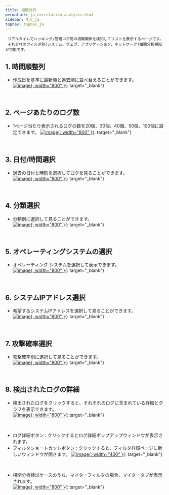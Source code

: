 ```yaml
---
title: 相関分析
permalink: ja_correlation_analysis.html
sidebar: M_C_ja
topnav: topnav_ja
---
```



     リアルタイムでハッキング/管理ログ間の相関関係を検知してリストを表示するページです。
     それぞれのフィルタ別(システム、ウェブ、アプリケーション、ネットワーク)相関分析検知が可能です。

## 1. 時間順整列
- 作成日を基準に最新順と過去順に並べ替えることができます。  
[![image](/docs/images/Manual/common/analysis/1.png){: width="800" }](/docs/images/Manual/common/analysis/1.png){: target="_blank"}
 
 <br />

## 2. ページあたりのログ数
- 1ページ当たり表示されるログの数を20個、30個、40個、50個、100個に設定できます。
[![image](/docs/images/Manual/common/analysis/2.png){: width="800" }](/docs/images/Manual/common/analysis/2.png){: target="_blank"}
 
 <br />

## 3. 日付/時間選択
- 過去の日付と時刻を選択してログを見ることができます。   
[![image](/docs/images/Manual/common/analysis/03.png){: width="800" }](/docs/images/Manual/common/analysis/03.png){: target="_blank"}

<br />

## 4. 分類選択
- 分類別に選択して見ることができます。  
[![image](/docs/images/Manual/common/analysis/4.png){: width="800" }](/docs/images/Manual/common/analysis/4.png){: target="_blank"}

<br />

## 5. オペレーティングシステムの選択
- オペレーティング システムを選択して表示できます。   
[![image](/docs/images/Manual/common/analysis/5.png){: width="800" }](/docs/images/Manual/common/analysis/5.png){: target="_blank"}

<br />

## 6. システムIPアドレス選択
- 希望するシステムIPアドレスを選択して見ることができます。   
[![image](/docs/images/Manual/common/analysis/6.png){: width="800" }](/docs/images/Manual/common/analysis/6.png){: target="_blank"}

<br />

## 7. 攻撃確率選択
- 攻撃確率別に選択して見ることができます。  
[![image](/docs/images/Manual/common/analysis/7.png){: width="800" }](/docs/images/Manual/common/analysis/7.png){: target="_blank"}
 
<br />

## 8. 検出されたログの詳細
- 検出されたログをクリックすると、それぞれのログに含まれている詳細とグラフを表示できます。   
[![image](/docs/images/Manual/common/analysis/09.png){: width="800" }](/docs/images/Manual/common/analysis/09.png){: target="_blank"}

<br />

- ログ詳細ボタン : クリックするとログ詳細ポップアップウィンドウが表示されます。
- フィルタショートカットボタン : クリックすると、フィルタ詳細ページに新しいウィンドウが開きます。
[![image](/docs/images/Manual/common/analysis/11.png){: width="400" }](/docs/images/Manual/common/analysis/11.png){: target="_blank"}

<br />

- 相関分析検出ケースのうち、マイターフィルタの場合、マイタータブが表示されます。   
[![image](/docs/images/Manual/common/analysis/10.png){: width="800" }](/docs/images/Manual/common/analysis/10.png){: target="_blank"}